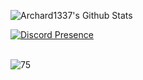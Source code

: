 ![Archard1337's Github Stats](https://github-readme-stats.vercel.app/api?username=archard1337&show_icons=true_color=fff&icon_color=79ff97&text_color=9f9f9f&bg_color=151515)

[![Discord Presence](https://lanyard-profile-readme.vercel.app/api/:844919639422795797)](https://discord.com/users/:id)


<br>
<img src="https://komarev.com/ghpvc/?username=archard1337&label=Ziyaretçi%20Sayısı&color=0066ff" alt="75" />
</p>
